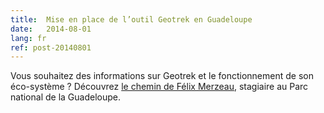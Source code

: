 ```yaml
---
title:  Mise en place de l’outil Geotrek en Guadeloupe
date:   2014-08-01
lang: fr
ref: post-20140801
---
```


Vous souhaitez des informations sur Geotrek et le fonctionnement de son éco-système ? Découvrez <a target="_blank" href="http://geotrek.ecrins-parcnational.fr/ressources/stages/2014-08-Felix-Merzeau-Geotrek-PNG.pdf">le chemin de Félix Merzeau</a>, stagiaire au Parc national de la Guadeloupe.